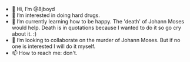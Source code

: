 - 👋 Hi, I’m @8jboyd
- 👀 I’m interested in doing hard drugs.
- 🌱 I’m currently learning how to be happy. The 'death' of Johann Moses would help. Death is in quotations because I wanted to do it so go cry about it. :)
- 💞️ I’m looking to collaborate on the murder of Johann Moses. But if no one is interested I will do it myself. 
- 📫 How to reach me: don't.

<!---
8jboyd/8jboyd is a ✨ special ✨ repository because its `README.md` (this file) appears on your GitHub profile.
You can click the Preview link to take a look at your changes.
--->
